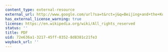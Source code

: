 ```yaml
---
content_type: external-resource
external_url: http://www.google.com/url?sa=t&rct=j&q=Beijing+and+the+Korean+Crisis%2C+June+1950-June+1951&source=web&cd=1&ved=0CCYQFjAA&url=http%3A%2F%2Fphobos.ramapo.edu%2F~theed%2FCold_War%2Fb_Stalin_era%2Ff_NSC-68%2Freadings%2FBejing_and_Korea.pdf&ei=9SJwT4mmBYOsrAfz3sShDg&usg=AFQjCNHtSnl8JOm7Z40tO6ZyrBvHtVxY_g
has_external_license_warning: true
license: https://en.wikipedia.org/wiki/All_rights_reserved
status: ''
title: PDF
uid: 72e636a1-3217-45ff-8352-8d8381c21fe3
wayback_url: ''
---
```

